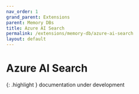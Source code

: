 ```yaml
---
nav_order: 1
grand_parent: Extensions
parent: Memory DBs
title: Azure AI Search
permalink: /extensions/memory-db/azure-ai-search
layout: default
---
```

# Azure AI Search

{: .highlight }
documentation under development
